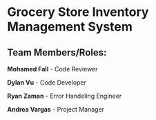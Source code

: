# Grocery Store Inventory Management System 

## Team Members/Roles:

**Mohamed Fall** - Code Reviewer

**Dylan Vu** - Code Developer

**Ryan Zaman** - Error Handeling Engineer 

**Andrea Vargas** -  Project Manager
